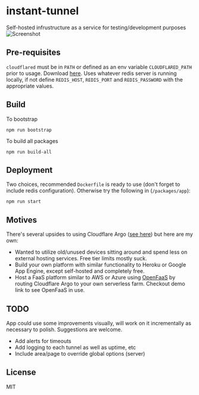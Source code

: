 # instant-tunnel
Self-hosted infrustructure as a service for testing/development purposes
![Screenshot](https://user-images.githubusercontent.com/24352255/95298441-9dfc1b80-086b-11eb-8667-34afc3d398b5.png)

## Pre-requisites
`cloudflared` must be in `PATH` or defined as an env variable `CLOUDFLARED_PATH` prior to usage. Download [here](https://developers.cloudflare.com/argo-tunnel/downloads).
Uses whatever redis server is running locally, if not define `REDIS_HOST`, `REDIS_PORT` and `REDIS_PASSWORD` with the appropriate values.

## Build
To bootstrap

    npm run bootstrap

To build all packages

    npm run build-all

## Deployment
Two choices, recommended `Dockerfile` is ready to use (don't forget to include redis configuration). Otherwise try the following in (`/packages/app`):

    npm run start

## Motives
There's several upsides to using Cloudflare Argo ([see here](https://www.cloudflare.com/products/argo-smart-routing/)) but here are my own:
- Wanted to utilize old/unused devices sitting around and spend less on external hosting services. Free tier limits mostly suck.
- Build your own platform with similar functionality to Heroku or Google App Engine, except self-hosted and completely free.
- Host a FaaS platform similar to AWS or Azure using [OpenFaaS](https://github.com/openfaas/faas) by routing Cloudflare Argo to your own serverless farm. Checkout demo link to see OpenFaaS in use.

## TODO
App could use some improvements visually, will work on it incrementally as necessary to polish. Suggestions are welcome. 
- Add alerts for timeouts
- Add logging to each tunnel as well as uptime, etc
- Include area/page to override global options (server)

## License
MIT